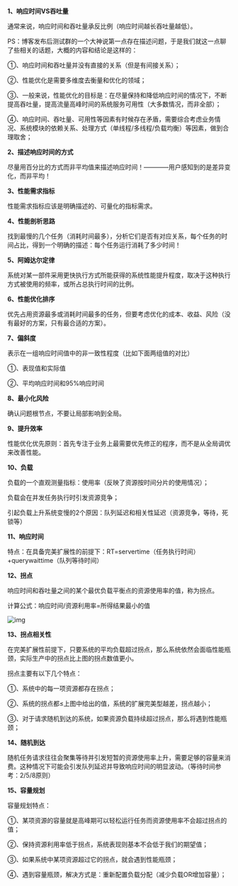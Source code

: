 **1、响应时间VS吞吐量**

  通常来说，响应时间和吞吐量承反比例（响应时间越长吞吐量越低）。

PS：博客发布后测试群的一个大神说第一点存在描述问题，于是我们就这一点聊了些相关的话题，大概的内容和结论是这样的：

  ①、响应时间和吞吐量并没有直接的关系（但是有间接关系）；

  ②、性能优化是需要多维度去衡量和优化的领域；

  ③、一般来说，性能优化的目标是：在尽量保持和降低响应时间的情况下，不断提高吞吐量，提高流量高峰时间的系统服务可用性（大多数情况，而非全部）；

  ④、响应时间、吞吐量、可用性等因素有时候存在矛盾，需要综合考虑业务情况、系统模块的依赖关系、处理方式（单线程/多线程/负载均衡）等因素，做到合理取舍；

**2、描述响应时间的方式**

  尽量用百分比的方式而非平均值来描述响应时间！————用户感知到的是差异变化，而非平均！

**3、性能需求指标**

  性能需求指标应该是明确描述的、可量化的指标需求。

**4、性能剖析思路**

  找到最慢的几个任务（消耗时间最多），分析它们是否有对应关系，每个任务的时间占比，得到一个明确的描述：每个任务运行消耗了多少时间！

**5、阿姆达尔定律**

  系统对某一部件采用更快执行方式所能获得的系统性能提升程度，取决于这种执行方式被使用的频率，或所占总执行时间的比例。

**6、性能优化排序**

  优先占用资源最多或消耗时间最多的任务，但要考虑优化的成本、收益、风险（没有最好的方案，只有最合适的方案）。

**7、偏斜度**

  表示在一组响应时间值中的非一致性程度（比如下面两组值的对比）

  ①、表现值和实际值

  ②、平均响应时间和95%响应时间

**8、最小化风险**

  确认问题根节点，不要让局部影响到全局。

**9、提升效率**

  性能优化优先原则：首先专注于业务上最需要优先修正的程序，而不是从全局调优来改善性能。

**10、负载**

  负载的一个直观测量指标：使用率（反映了资源按时间分片的使用情况）；

  负载会在并发任务执行时引发资源竞争；

  引起负载上升系统变慢的2个原因：队列延迟和相关性延迟（资源竞争，等待，死锁等）

**11、响应时间**

  特点：在具备完美扩展性的前提下：RT=servertime（任务执行时间）+querywaittime（队列等待时间）

**12、拐点**

  响应时间和吞吐量之间的某个最优负载平衡点的资源使用率的值，称为拐点。

  计算公式：响应时间/资源利用率=所得结果最小的值

  ![img](https://images2017.cnblogs.com/blog/983980/201712/983980-20171220223036865-131514349.png)

**13、拐点相关性**

  在完美扩展性前提下，只要系统的平均负载超过拐点，那么系统依然会面临性能瓶颈，实际生产中的拐点比上图的拐点数值更小。

  拐点主要有以下几个特点：

  ①、系统中的每一项资源都存在拐点；

  ②、系统的拐点都≤上图中给出的值，系统的扩展完美型越差，拐点越小；

  ③、对于请求随机到达的系统，如果资源负载持续超过拐点，那么将遇到性能瓶颈；

**14、随机到达**

  随机任务请求往往会聚集等待并引发短暂的资源使用率上升，需要足够的容量来消费。这种情况下可能会引发队列延迟并导致响应时间的明显波动。（等待时间参考：2/5/8原则）

**15、容量规划**

  容量规划特点：

  ①、某项资源的容量就是高峰期可以轻松运行任务而资源使用率不会超过拐点的值；

  ②、保持资源利用率低于拐点，系统表现则基本不会低于我们的期望值；

  ③、如果系统中某项资源超过它的拐点，就会遇到性能瓶颈；

  ④、遇到容量瓶颈，解决方式是：重新配置负载分配（减少负载OR增加容量）；